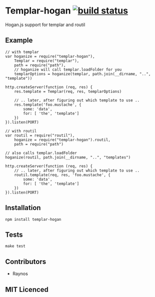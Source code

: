 # Templar-hogan [![build status][1]][2]

Hogan.js support for templar and routil

## Example

    // with templar
    var hoganize = require("templar-hogan"),
        Templar = require("templar"),
        path = require("path"),
        // hoganize will call templar.loadFolder for you
        templarOptions = hoganize(templar, path.join(__dirname, "..", "template"))

    http.createServer(function (req, res) {
        res.template = Templar(req, res, templarOptions)

        // .. later, after figuring out which template to use ..
        res.template('foo.mustache', { 
            some: 'data', 
            for: [ 'the', 'template'] 
        })
    }).listen(PORT)

    // with routil
    var routil = require("routil"),
        hoganize = require("templar-hogan").routil,
        path = require("path")

    // also calls templar.loadFolder
    hoganize(routil, path.join(__dirname, "..", "templates")

    http.createServer(function (req, res) {
        // .. later, after figuring out which template to use ..
        routil.template(req, res, 'foo.mustache', { 
            some: 'data', 
            for: [ 'the', 'template'] 
        })
    }).listen(PORT)

## Installation

`npm install templar-hogan`

## Tests

`make test`

## Contributors

 - Raynos

## MIT Licenced

  [1]: https://secure.travis-ci.org/Raynos/templar-hogan.png
  [2]: http://travis-ci.org/Raynos/templar-hogan